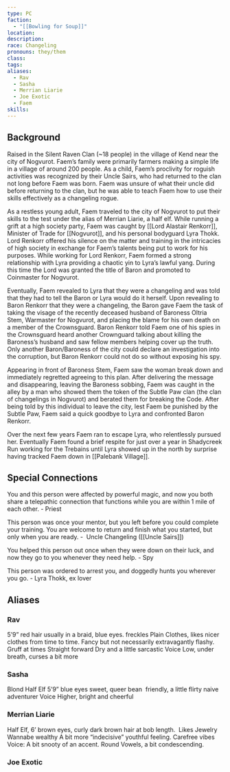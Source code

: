 ```yaml
---
type: PC
faction:
  - "[[Bowling for Soup]]"
location: 
description: 
race: Changeling
pronouns: they/them
class: 
tags: 
aliases:
  - Rav
  - Sasha
  - Merrian Liarie
  - Joe Exotic
  - Faem
skills:
---
```

## Background
Raised in the Silent Raven Clan (~18 people) in the village of Kend near the city of Nogvurot. Faem’s family were primarily farmers making a simple life in a village of around 200 people. As a child, Faem’s proclivity for roguish activities was recognized by their Uncle Sairs, who had returned to the clan not long before Faem was born. Faem was unsure of what their uncle did before returning to the clan, but he was able to teach Faem how to use their skills effectively as a changeling rogue. 

As a restless young adult, Faem traveled to the city of Nogvurot to put their skills to the test under the alias of Merrian Liarie, a half elf. While running a grift at a high society party, Faem was caught by [[Lord Alastair Renkorr]], Minister of Trade for [[Nogvurot]], and his personal bodyguard Lyra Thokk. Lord Renkorr offered his silence on the matter and training in the intricacies of high society in exchange for Faem’s talents being put to work for his purposes. While working for Lord Renkorr, Faem formed a strong relationship with Lyra providing a chaotic yin to Lyra’s lawful yang. During this time the Lord was granted the title of Baron and promoted to Coinmaster for Nogvurot. 

Eventually, Faem revealed to Lyra that they were a changeling and was told that they had to tell the Baron or Lyra would do it herself. Upon revealing to Baron Renkorr that they were a changeling, the Baron gave Faem the task of taking the visage of the recently deceased husband of Baroness Oltria Stem, Warmaster for Nogvurot, and placing the blame for his own death on a member of the Crownsguard. Baron Renkorr told Faem one of his spies in the Crownsguard heard another Crownguard talking about killing the Baroness’s husband and saw fellow members helping cover up the truth. Only another Baron/Baroness of the city could declare an investigation into the corruption, but Baron Renkorr could not do so without exposing his spy. 

Appearing in front of Baroness Stem, Faem saw the woman break down and immediately regretted agreeing to this plan. After delivering the message and disappearing, leaving the Baroness sobbing, Faem was caught in the alley by a man who showed them the token of the Subtle Paw clan (the clan of changelings in Nogvurot) and berated them for breaking the Code. After being told by this individual to leave the city, lest Faem be punished by the Subtle Paw, Faem said a quick goodbye to Lyra and confronted Baron Renkorr. 

Over the next few years Faem ran to escape Lyra, who relentlessly pursued her. Eventually Faem found a brief respite for just over a year in Shadycreek Run working for the Trebains until Lyra showed up in the north by surprise having tracked Faem down in [[Palebank Village]].

## Special Connections
You and this person were affected by powerful magic, and now you both share a telepathic connection that functions while you are within 1 mile of each other. - Priest 

This person was once your mentor, but you left before you could complete your training. You are welcome to return and finish what you started, but only when you are ready. -  Uncle Changeling ([[Uncle Sairs]])

You helped this person out once when they were down on their luck, and now they go to you whenever they need help. - Spy 

This person was ordered to arrest you, and dog­gedly hunts you wherever you go. - Lyra Thokk, ex lover
## Aliases
### Rav
5’9” red hair usually in a braid, blue eyes. freckles
Plain Clothes, likes nicer clothes from time to time. Fancy but not necessarily extravagantly flashy. 
Gruff at times
Straight forward
Dry and a little sarcastic
Voice
	Low, under breath, curses a bit more
### Sasha
Blond Half Elf 5’9” blue eyes
sweet, queer bean 
friendly, a little flirty
naive adventurer
Voice
	Higher, bright and cheerful
### Merrian Liarie
Half Elf, 6’ brown eyes, curly dark brown hair at bob length. 
Likes Jewelry
Wannabe wealthy
A bit more “indecisive”
youthful feeling.
Carefree vibes
Voice:
	A bit snooty of an accent. Round Vowels, a bit condescending.
### Joe Exotic
